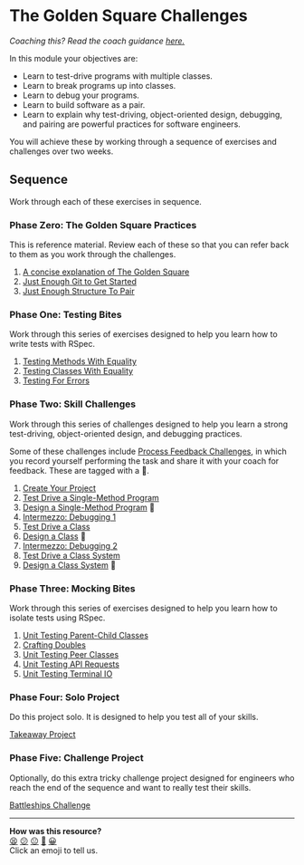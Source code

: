 # The Golden Square Challenges

_Coaching this? Read the coach guidance
[here.](https://github.com/makersacademy/slug/blob/main/materials/universe/golden_square/HOW_TO_COACH.x.md)_

In this module your objectives are:

* Learn to test-drive programs with multiple classes.
* Learn to break programs up into classes.
* Learn to debug your programs.
* Learn to build software as a pair.
* Learn to explain why test-driving, object-oriented design, debugging, and
  pairing are powerful practices for software engineers.

You will achieve these by working through a sequence of exercises and
challenges over two weeks.

## Sequence

Work through each of these exercises in sequence.

### Phase Zero: The Golden Square Practices

This is reference material. Review each of these so that you can refer back to
them as you work through the challenges.

1. [A concise explanation of The Golden Square](pills/the_golden_square.md)
2. [Just Enough Git to Get Started](pills/just_enough_git.md)
3. [Just Enough Structure To Pair](pills/just_enough_pairing.md)

<!-- OMITTED -->

### Phase One: Testing Bites

Work through this series of exercises designed to help you learn how to write
tests with RSpec.

1. [Testing Methods With Equality](testing_bites/01_testing_methods_with_equality_bite.md)
2. [Testing Classes With Equality](testing_bites/02_testing_classes_with_equality_bite.md)
3. [Testing For Errors](testing_bites/03_testing_for_errors_bite.md)

### Phase Two: Skill Challenges

Work through this series of challenges designed to help you learn a strong
test-driving, object-oriented design, and debugging practices.

Some of these challenges include [Process Feedback
Challenges](pills/process_feedback_challenges.md), in which you record yourself
performing the task and share it with your coach for feedback. These are tagged
with a :satellite:.

1. [Create Your Project](challenges/01_create_your_project.md)
2. [Test Drive a Single-Method Program](challenges/02_test_drive_a_single_method.md)
3. [Design a Single-Method Program](challenges/03_design_a_single_method.md) :satellite:
4. [Intermezzo: Debugging 1](challenges/04_intermezzo_debugging_1.md)
5. [Test Drive a Class](challenges/05_test_drive_a_class.md)
6. [Design a Class](challenges/06_design_a_class.md) :satellite:
7. [Intermezzo: Debugging 2](challenges/07_intermezzo_debugging_2.md)
8. [Test Drive a Class System](challenges/08_test_drive_a_class_system.md) 
9. [Design a Class System](challenges/09_design_a_class_system.md) :satellite:

### Phase Three: Mocking Bites

Work through this series of exercises designed to help you learn how to isolate
tests using RSpec.

1. [Unit Testing Parent-Child Classes](mocking_bites/01_unit_testing_parent_child_classes_bite.md)
2. [Crafting Doubles](mocking_bites/02_crafting_doubles_bite.md)
3. [Unit Testing Peer Classes](mocking_bites/03_unit_testing_peer_classes_bite.md)
4. [Unit Testing API Requests](mocking_bites/04_unit_testing_api_requests_bite.md)
5. [Unit Testing Terminal IO](mocking_bites/05_unit_testing_terminal_io_bite.md)

### Phase Four: Solo Project

Do this project solo. It is designed to help you test all of your skills.

[Takeaway Project](projects/README.md)

### Phase Five: Challenge Project

Optionally, do this extra tricky challenge project designed for engineers who
reach the end of the sequence and want to really test their skills.

[Battleships Challenge](codebases/battleships)



<!-- BEGIN GENERATED SECTION DO NOT EDIT -->

---

**How was this resource?**  
[😫](https://airtable.com/shrUJ3t7KLMqVRFKR?prefill_Repository=makersacademy/golden-square&prefill_File=README.md&prefill_Sentiment=😫) [😕](https://airtable.com/shrUJ3t7KLMqVRFKR?prefill_Repository=makersacademy/golden-square&prefill_File=README.md&prefill_Sentiment=😕) [😐](https://airtable.com/shrUJ3t7KLMqVRFKR?prefill_Repository=makersacademy/golden-square&prefill_File=README.md&prefill_Sentiment=😐) [🙂](https://airtable.com/shrUJ3t7KLMqVRFKR?prefill_Repository=makersacademy/golden-square&prefill_File=README.md&prefill_Sentiment=🙂) [😀](https://airtable.com/shrUJ3t7KLMqVRFKR?prefill_Repository=makersacademy/golden-square&prefill_File=README.md&prefill_Sentiment=😀)  
Click an emoji to tell us.

<!-- END GENERATED SECTION DO NOT EDIT -->
